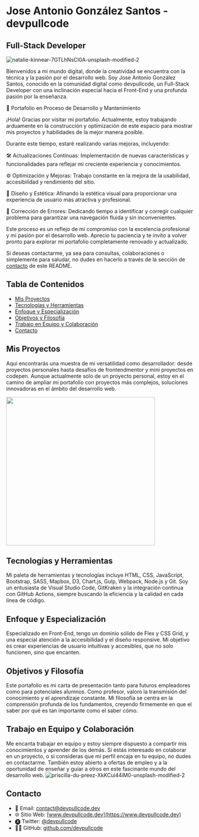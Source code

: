# Jose Antonio González Santos - devpullcode
## Full-Stack Developer
![natalie-kinnear-7GTLhNsCl0A-unsplash-modified-2](https://github.com/devpullcode/dpc-portafolio/assets/146923133/d934c797-d9f5-4513-bfdf-30b76887eee4)

Bienvenidos a mi mundo digital, donde la creatividad se encuentra con la técnica y la pasión por el desarrollo web. Soy Jose Antonio González Santos, conocido en la comunidad digital como devpullcode, un Full-Stack Developer con una inclinación especial hacia el Front-End y una profunda pasión por la enseñanza.

🚧 Portafolio en Proceso de Desarrollo y Mantenimiento

¡Hola! Gracias por visitar mi portafolio. Actualmente, estoy trabajando arduamente en la construcción y optimización de este espacio para mostrar mis proyectos y habilidades de la mejor manera posible.

Durante este tiempo, estaré realizando varias mejoras, incluyendo:

🛠️ Actualizaciones Continuas: Implementación de nuevas características y funcionalidades para reflejar mi creciente experiencia y conocimientos.<br>

⚙️ Optimización y Mejoras: Trabajo constante en la mejora de la usabilidad, accesibilidad y rendimiento del sitio.<br>

🎨 Diseño y Estética: Afinando la estética visual para proporcionar una experiencia de usuario más atractiva y profesional.<br>

🐛 Corrección de Errores: Dedicando tiempo a identificar y corregir cualquier problema para garantizar una navegación fluida y sin inconvenientes.<br>

Este proceso es un reflejo de mi compromiso con la excelencia profesional y mi pasión por el desarrollo web. Aprecio tu paciencia y te invito a volver pronto para explorar mi portafolio completamente renovado y actualizado.

Si deseas contactarme, ya sea para consultas, colaboraciones o simplemente para saludar, no dudes en hacerlo a través de la sección de [contacto](#contacto) de este README.


## Tabla de Contenidos
- [Mis Proyectos](#mis-proyectos)
- [Tecnologías y Herramientas](#tecnologías-y-herramientas)
- [Enfoque y Especialización](#enfoque-y-especialización)
- [Objetivos y Filosofía](#objetivos-y-filosofía)
- [Trabajo en Equipo y Colaboración](#trabajo-en-equipo-y-colaboración)
- [Contacto](#contacto)

## Mis Proyectos
Aquí encontrarás una muestra de mi versatilidad como desarrollador: desde proyectos personales hasta desafíos de frontendmentor y mini proyectos en codepen. Aunque actualmente solo de un proyecto personal, estoy en el camino de ampliar mi portafolio con proyectos más complejos, soluciones innovadoras en el ámbito del desarrollo web.

<img src="https://github.com/devpullcode/dpc-portafolio/assets/146923133/be578140-ef60-4b0b-840f-56a59cea19d0" width="400">

## Tecnologías y Herramientas
Mi paleta de herramientas y tecnologías incluye HTML, CSS, JavaScript, Bootstrap, SASS, Mapbox, D3, Chart.js, Gulp, Webpack, Node.js y Git. Soy un entusiasta de Visual Studio Code, GitKraken y la integración continua con GitHub Actions, siempre buscando la eficiencia y la calidad en cada línea de código.

## Enfoque y Especialización
Especializado en Front-End, tengo un dominio sólido de Flex y CSS Grid, y una especial atención a la accesibilidad y el diseño responsive. Mi objetivo es crear experiencias de usuario intuitivas y accesibles, que no solo funcionen, sino que encanten.

## Objetivos y Filosofía
Este portafolio es mi carta de presentación tanto para futuros empleadores como para potenciales alumnos. Como profesor, valoro la transmisión del conocimiento y el aprendizaje constante. Mi filosofía se centra en la comprensión profunda de los fundamentos, creyendo firmemente en que el saber por qué es tan importante como el saber cómo.

## Trabajo en Equipo y Colaboración
Me encanta trabajar en equipo y estoy siempre dispuesto a compartir mis conocimientos y aprender de los demás. Si estás interesado en colaborar en un proyecto, o si consideras que mi perfil encaja en tu equipo, no dudes en contactarme. También estoy abierto a ofertas de empleo y a la oportunidad de enseñar y guiar a otros en este fascinante mundo del desarrollo web.
![priscilla-du-preez-XkKCui44iM0-unsplash-modified-2](https://github.com/devpullcode/dpc-portafolio/assets/146923133/a23a3597-0929-4541-8353-976e07bb6b2b)



## Contacto
- 📧 Email: contact@devpullcode.dev
- 🌐 Sitio Web: [www.devpullcode.dev](https://www.devpullcode.dev)
- 🅧 Twitter: [@devpullcode](https://twitter.com/devpullcodelive)
- 👨‍💻 GitHub: [github.com/devpullcode](https://github.com/devpullcode)




